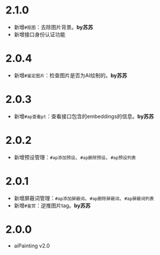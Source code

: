 <!--
 * @Author: 渔火Arcadia  https://github.com/yhArcadia
 * @Date: 2022-12-24 02:48:57
 * @LastEditors: 渔火Arcadia
 * @LastEditTime: 2023-01-05 03:34:47
 * @FilePath: \Yunzai-Bot\plugins\ap-plugin\CHANGELOG.md
 * @Description: changeLog
 * 
 * Copyright (c) 2022 by 渔火Arcadia 1761869682@qq.com, All Rights Reserved. 
-->

# 2.1.0

* 新增`#抠图`：去除图片背景。**by苏苏**
* 新增接口身份认证功能
# 2.0.4

* 新增`#鉴定图片`：检查图片是否为AI绘制的。**by苏苏**
# 2.0.3

* 新增`#ap查看pt`：查看接口包含的embeddings的信息。**by苏苏**
# 2.0.2

* 新增预设管理：`#ap添加预设`、`#ap删除预设`、`#ap预设列表`
# 2.0.1

* 新增屏蔽词管理：`#ap添加屏蔽词`、`#ap删除屏蔽词`、`#ap屏蔽词列表`
* 新增`#鉴赏`：逆推图片tag。**by苏苏**

# 2.0.0

* aiPainting v2.0